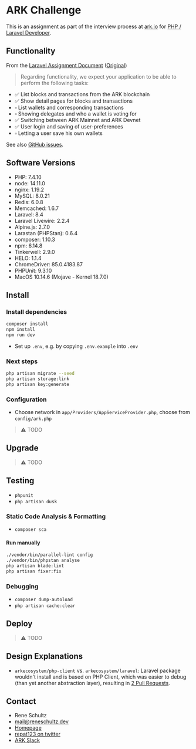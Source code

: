 # ARK Challenge

This is an assignment as part of the interview process at [ark.io](https://ark.io) for [PHP / Laravel Developer](https://ark.io/careers).

## Functionality

From the [Laravel Assignment Document](https://github.com/repat/ark-challenge/blob/master/ASSIGNMENT.md) ([Original](https://www.notion.so/Laravel-Assignment-cfeb8f0570044018815806466f1fbc71))

> Regarding functionality, we expect your application to be able to perform the following tasks:

* ✅ List blocks and transactions from the ARK blockchain
* ✅ Show detail pages for blocks and transactions
* ▫️ List wallets and corresponding transactions
* ▫️ Showing delegates and who a wallet is voting for
* ✅ Switching between ARK Mainnet and ARK Devnet
* ✅ User login and saving of user-preferences
* ▫️ Letting a user save his own wallets

See also [GitHub issues](https://github.com/repat/ark-challenge/issues/).

## Software Versions

* PHP: 7.4.10
* node: 14.11.0
* nginx: 1.19.2
* MySQL: 8.0.21
* Redis: 6.0.8
* Memcached: 1.6.7
* Laravel: 8.4
* Laravel Livewire: 2.2.4
* Alpine.js: 2.7.0
* Larastan (PHPStan): 0.6.4
* composer: 1.10.3
* npm: 6.14.8
* Tinkerwell: 2.9.0
* HELO: 1.1.4
* ChromeDriver: 85.0.4183.87
* PHPUnit: 9.3.10
* MacOS 10.14.6 (Mojave - Kernel 18.7.0)

## Install

### Install dependencies

```sh
composer install
npm install
npm run dev
```

* Set up `.env`, e.g. by copying `.env.example` into `.env`

### Next steps

```sh
php artisan migrate --seed
php artisan storage:link
php artisan key:generate
```

### Configuration

* Choose network in `app/Providers/AppServiceProvider.php`, choose from `config/ark.php`

> ⚠️ TODO

## Upgrade

> ⚠️ TODO

## Testing

* `phpunit`
* `php artisan dusk`

### Static Code Analysis & Formatting

* `composer sca`

#### Run manually

```sh
./vendor/bin/parallel-lint config
./vendor/bin/phpstan analyse
php artisan blade:lint
php artisan fixer:fix
```

### Debugging

* `composer dump-autoload`
* `php artisan cache:clear`

## Deploy

> ⚠️ TODO

## Design Explanations

* `arkecosystem/php-client` vs. `arkecosystem/laravel`: Laravel package wouldn't install and is based on PHP Client, which was easier to debug (than yet another abstraction layer), resulting in [2 Pull Requests](https://github.com/repat/php-client).

## Contact

* Rene Schultz
* mail@reneschultz.dev
* [Homepage](https://reneschultz.dev)
* [repat123 on twitter](https://twitter.com/repat123)
* [ARK Slack](https://cryptoarkproject.slack.com/archives/D01A95NM0KZ)